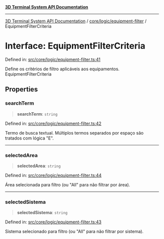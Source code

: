 [**3D Terminal System API Documentation**](../../../../README.md)

***

[3D Terminal System API Documentation](../../../../README.md) / [core/logic/equipment-filter](../README.md) / EquipmentFilterCriteria

# Interface: EquipmentFilterCriteria

Defined in: [src/core/logic/equipment-filter.ts:41](https://github.com/Dicommunitas/ThreeJS_Terminal_3D/blob/afa16084199c8b26e5e606d73d21408027534f3a/src/core/logic/equipment-filter.ts#L41)

Define os critérios de filtro aplicáveis aos equipamentos.
 EquipmentFilterCriteria

## Properties

### searchTerm

> **searchTerm**: `string`

Defined in: [src/core/logic/equipment-filter.ts:42](https://github.com/Dicommunitas/ThreeJS_Terminal_3D/blob/afa16084199c8b26e5e606d73d21408027534f3a/src/core/logic/equipment-filter.ts#L42)

Termo de busca textual. Múltiplos termos separados por espaço são tratados com lógica "E".

***

### selectedArea

> **selectedArea**: `string`

Defined in: [src/core/logic/equipment-filter.ts:44](https://github.com/Dicommunitas/ThreeJS_Terminal_3D/blob/afa16084199c8b26e5e606d73d21408027534f3a/src/core/logic/equipment-filter.ts#L44)

Área selecionada para filtro (ou "All" para não filtrar por área).

***

### selectedSistema

> **selectedSistema**: `string`

Defined in: [src/core/logic/equipment-filter.ts:43](https://github.com/Dicommunitas/ThreeJS_Terminal_3D/blob/afa16084199c8b26e5e606d73d21408027534f3a/src/core/logic/equipment-filter.ts#L43)

Sistema selecionado para filtro (ou "All" para não filtrar por sistema).
